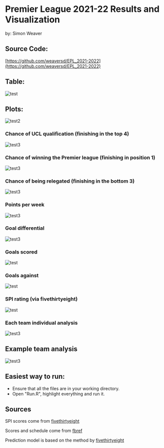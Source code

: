 # Premier League 2021-22 Results and Visualization
by: Simon Weaver

## Source Code: 
[https://github.com/weaversd/EPL_2021-2022](https://github.com/weaversd/EPL_2021-2022)


## Table:
![test](table_output/current_EPL_table.png)

## Plots:
![test2](weekly_analysis/position_by_week.png)
### Chance of UCL qualification (finishing in the top 4)
![test3](weekly_analysis/UCL_chance_by_week.png)
### Chance of winning the Premier league (finishing in position 1)
![test3](weekly_analysis/title_chance_by_week.png)
### Chance of being relegated (finishing in the bottom 3)
![test3](weekly_analysis/relegation_chance_by_week.png)
### Points per week
![test3](weekly_analysis/points_by_week.png)
### Goal differential
![test3](weekly_analysis/goal_differential_by_week.png)
### Goals scored
![test](weekly_analysis/goals_scored_by_week.png)
### Goals against
![test](weekly_analysis/goals_against_by_week.png)
### SPI rating (via fivethirtyeight)
![test](weekly_analysis/SPI_rating_by_week.png)
### Each team individual analysis
![test3](weekly_analysis/all_team_weekly_stats.png)

## Example team analysis
![test3](weekly_analysis/weekly_team_plots/Chelsea_by_week.png)

## Easiest way to run: 
* Ensure that all the files are in your working directory.
* Open "Run.R", highlight everything and run it.

## Sources 

SPI scores come from [fivethirtyeight](https://projects.fivethirtyeight.com/soccer-predictions/premier-league/)  

Scores and schedule come from [fbref](https://fbref.com/en/comps/9/schedule/Premier-League-Scores-and-Fixtures)  

Prediction model is based on the method by [fivethirtyeight](https://fivethirtyeight.com/methodology/how-our-club-soccer-predictions-work/)


